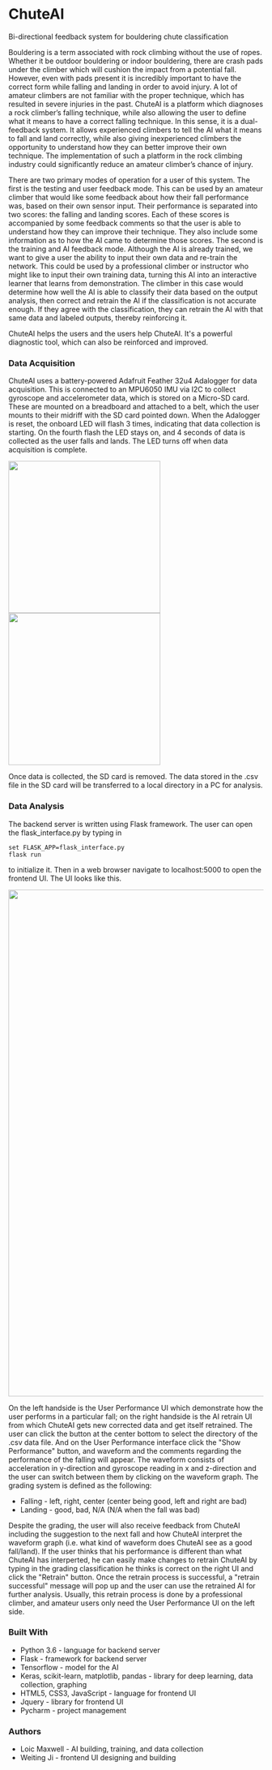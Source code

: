 # ChuteAI
Bi-directional feedback system for bouldering chute classification

Bouldering is a term associated with rock climbing without the use of ropes. Whether it be outdoor bouldering or indoor bouldering, there are crash pads under the climber which will cushion the impact from a potential fall. However, even with pads present it is incredibly important to have the correct form while falling and landing in order to avoid injury. A lot of amateur climbers are not familiar with the proper technique, which has resulted in severe injuries in the past. ChuteAI is a platform which diagnoses a rock climber’s falling technique, while also allowing the user to define what it means to have a correct falling technique. In this sense, it is a dual-feedback system. It allows experienced climbers to tell the AI what it means to fall and land correctly, while also giving inexperienced climbers the opportunity to understand how they can better improve their own technique. The implementation of such a platform in the rock climbing industry could significantly reduce an amateur climber’s chance of injury.

There are two primary modes of operation for a user of this system. The first is the testing and user feedback mode. This can be used by an amateur climber that would like some feedback about how their fall performance was, based on their own sensor input. Their performance is separated into two scores: the falling and landing scores. Each of these scores is accompanied by some feedback comments so that the user is able to understand how they can improve their technique. They also include some information as to how the AI came to determine those scores. The second is the training and AI feedback mode. Although the AI is already trained, we want to give a user the ability to input their own data and re-train the network. This could be used by a professional climber or instructor who might like to input their own training data, turning this AI into an interactive learner that learns from demonstration. The climber in this case would determine how well the AI is able to classify their data based on the output analysis, then correct and retrain the AI if the classification is not accurate enough. If they agree with the classification, they can retrain the AI with that same data and labeled outputs, thereby reinforcing it.

ChuteAI helps the users and the users help ChuteAI. It's a powerful diagnostic tool, which can also be reinforced and improved.


### Data Acquisition

ChuteAI uses a battery-powered Adafruit Feather 32u4 Adalogger for data acquisition. This is connected to an MPU6050 IMU via I2C to collect gyroscope and accelerometer data, which is stored on a Micro-SD card. These are mounted on a breadboard and attached to a belt, which the user mounts to their midriff with the SD card pointed down. When the Adalogger is reset, the onboard LED will flash 3 times, indicating that data collection is starting. On the fourth flash the LED stays on, and 4 seconds of data is collected as the user falls and lands. The LED turns off when data acquisition is complete.

<img src="https://github.com/loicmaxwell17/ChuteAI/blob/master/Images/IMG_5147.JPG" width="300"/>
<img src="https://github.com/loicmaxwell17/ChuteAI/blob/master/Images/IMG_5148.JPG" width="300"/>

Once data is collected, the SD card is removed. The data stored in the .csv file in the SD card will be transferred to a local directory in a PC for analysis.

### Data Analysis

The backend server is written using Flask framework. The user can open the flask_interface.py by typing in 
    
    set FLASK_APP=flask_interface.py
    flask run

to initialize it. Then in a web browser navigate to localhost:5000 to open the frontend UI. The UI looks like this.

<img src="https://github.com/loicmaxwell17/ChuteAI/blob/master/Images/IMG_5149.PNG" width="1000"/>

On the left handside is the User Performance UI which demonstrate how the user performs in a particular fall; on the right handside is the AI retrain UI from which ChuteAI gets new corrected data and get itself retrained. The user can click the button at the center bottom to select the directory of the .csv data file. And on the User Performance interface click the "Show Performance" button, and waveform and the comments regarding the performance of the falling will appear. The waveform consists of acceleration in y-direction and gyroscope reading in x and z-direction and the user can switch between them by clicking on the waveform graph. The grading system is defined as the following:
    
* Falling - left, right, center (center being good, left and right are bad)
* Landing - good, bad, N/A (N/A when the fall was bad)
   
Despite the grading, the user will also receive feedback from ChuteAI including the suggestion to the next fall and how ChuteAI interpret the waveform graph (i.e. what kind of waveform does ChuteAI see as a good fall/land). If the user thinks that his performance is different than what ChuteAI has interperted, he can easily make changes to retrain ChuteAI by typing in the grading classification he thinks is correct on the right UI and click the "Retrain" button. Once the retrain process is successful, a "retrain successful" message will pop up and the user can use the retrained AI for further analysis. Usually, this retrain process is done by a professional climber, and amateur users only need the User Performance UI on the left side.

### Built With

* Python 3.6 - language for backend server
* Flask - framework for backend server
* Tensorflow - model for the AI
* Keras, scikit-learn, matplotlib, pandas - library for deep learning, data collection, graphing
* HTML5, CSS3, JavaScript - language for frontend UI
* Jquery - library for frontend UI
* Pycharm - project management

### Authors

* Loic Maxwell - AI building, training, and data collection
* Weiting Ji - frontend UI designing and building
